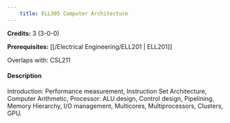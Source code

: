 ```yaml
---
    title: ELL305 Computer Architecture
---
```

**Credits:** 3 (3-0-0)



**Prerequisites:** [[/Electrical Engineering/ELL201 | ELL201]]

Overlaps with: CSL211

#### Description 
Introduction: Performance measurement, Instruction Set Architecture, Computer Arithmetic, Processor: ALU design, Control design, Pipelining, Memory Hierarchy, I/O management, Multicores, Multiprocessors, Clusters, GPU.